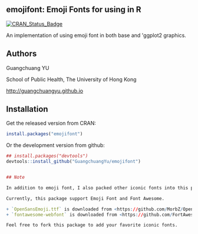 emojifont: Emoji Fonts for using in R
---------

[![CRAN_Status_Badge](http://www.r-pkg.org/badges/version/emojifont)](http://cran.r-project.org/package=emojifont)

An implementation of using emoji font in both base and 'ggplot2 graphics.


## Authors ##

Guangchuang YU

School of Public Health, The University of Hong Kong 

<http://guangchuangyu.github.io>

## Installation ##

Get the released version from CRAN:

```r
install.packages("emojifont")
```

Or the development version from github:

```r
## install.packages("devtools")
devtools::install_github("GuangchuangYu/emojifont")


## Note

In addition to emoji font, I also packed other iconic fonts into this package.

Currently, this package support Emoji Font and Font Awesome.

+ `OpenSansEmoji.ttf` is downloaded from <https://github.com/MorbZ/OpenSansEmoji>
+ `fontawesome-webfont` is downloaded from <https://github.com/FortAwesome/Font-Awesome>.

Feel free to fork this package to add your favorite iconic fonts.

